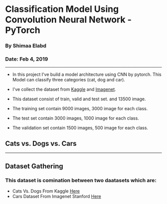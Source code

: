 # Classification Model Using Convolution Neural Network - PyTorch  


### By Shimaa Elabd

### Date: Feb 4, 2019


---



*  In this project I've build a model  architecture using CNN by pytorch. This Model can classify three categories (cat, dog and car).

* I've collect the dataset from [Kaggle](https://www.kaggle.com/c/dogs-vs-cats/data) and [Imagenet](https://ai.stanford.edu/~jkrause/cars/car_dataset.html).


*  This dataset consist of train, valid and test set. and 13500 image.

* The training set contain 9000 images, 3000 image for each class. 

* The test set contain 3000 images, 1000 image for each class. 

* The validation set contain 1500 images, 500 image for each class. 


## Cats vs. Dogs vs.  Cars

---



## Dataset Gathering 

###  This dataset is comination between two daatasets which are: 

*   Cats Vs. Dogs From Kaggle [Here](https://www.kaggle.com/c/dogs-vs-cats/data)
*   Cars Dataset From Imagenet Stanford [Here](https://ai.stanford.edu/~jkrause/cars/car_dataset.html)

